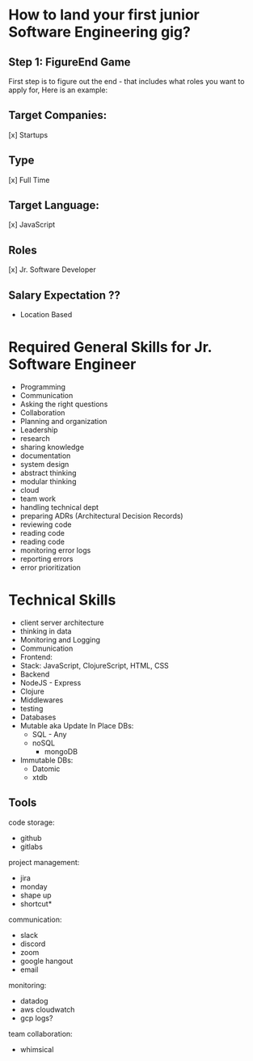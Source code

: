 # How to land your first junior Software Engineering gig?

## Step 1: FigureEnd Game

First step is to figure out the end - that includes what roles you want to apply for,
Here is an example:

## Target Companies:
[x] Startups

## Type
[x] Full Time

## Target Language:
[x] JavaScript

## Roles
[x] Jr. Software Developer

## Salary Expectation ??
- Location Based


# Required General Skills for Jr. Software Engineer

- Programming
- Communication
- Asking the right questions
- Collaboration
- Planning and organization
- Leadership
- research
- sharing knowledge
- documentation
- system design
- abstract thinking
- modular thinking
- cloud
- team work
- handling technical dept
- preparing ADRs (Architectural Decision Records)
- reviewing code
- reading code
- reading code
- monitoring error logs
- reporting errors
- error prioritization

# Technical Skills
- client server architecture
- thinking in data
- Monitoring and Logging
- Communication
- Frontend:
 - Stack: JavaScript, ClojureScript, HTML, CSS
- Backend
 - NodeJS - Express
 - Clojure
 - Middlewares
 - testing
- Databases
 - Mutable aka Update In Place DBs:
   - SQL - Any
   - noSQL
     - mongoDB
 - Immutable DBs:
   - Datomic
   - xtdb

## Tools

code storage:
- github
- gitlabs

project management:
- jira
- monday
- shape up
- shortcut*

communication:
- slack
- discord
- zoom
- google hangout
- email

monitoring:
- datadog
- aws cloudwatch
- gcp logs?

team collaboration:
- whimsical
